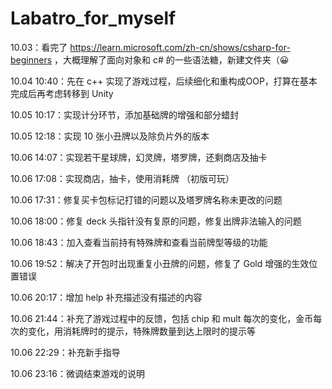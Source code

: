 # Labatro_for_myself

10.03：看完了 https://learn.microsoft.com/zh-cn/shows/csharp-for-beginners  ，大概理解了面向对象和 c# 的一些语法糖，新建文件夹（😀

10.04  10:40：先在 c++ 实现了游戏过程，后续细化和重构成OOP，打算在基本完成后再考虑转移到 Unity

10.05 10:17：实现计分环节，添加基础牌的增强和部分蜡封

10.05 12:18：实现 10 张小丑牌以及除负片外的版本

10.06 14:07：实现若干星球牌，幻灵牌，塔罗牌，还剩商店及抽卡

10.06 17:08：实现商店，抽卡，使用消耗牌 （初版可玩）

10.06 17:31：修复买卡包标记打错的问题以及塔罗牌名称未更改的问题

10.06 18:00：修复 deck 头指针没有复原的问题，修复出牌非法输入的问题

10.06 18:43：加入查看当前持有特殊牌和查看当前牌型等级的功能

10.06 19:52：解决了开包时出现重复小丑牌的问题，修复了 Gold 增强的生效位置错误

10.06 20:17：增加 help 补充描述没有描述的内容

10.06 21:44：补充了游戏过程中的反馈，包括 chip 和 mult 每次的变化，金币每次的变化，用消耗牌时的提示，特殊牌数量到达上限时的提示等

10.06 22:29：补充新手指导

10.06 23:16：微调结束游戏的说明
